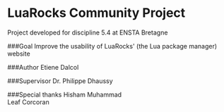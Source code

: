 # LuaRocks Community Project
Project developed for discipline 5.4 at ENSTA Bretagne

###Goal
Improve the usability of LuaRocks' (the Lua package manager) website

###Author
Etiene Dalcol

###Supervisor
Dr. Philippe Dhaussy

###Special thanks
Hisham Muhammad  
Leaf Corcoran

